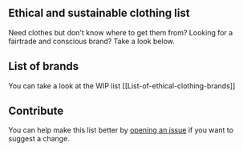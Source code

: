 ## Ethical and sustainable clothing list

Need clothes but don't know where to get them from? Looking for a fairtrade and conscious brand? Take a look below.

## List of brands

You can take a look at the WIP list [[List-of-ethical-clothing-brands]] 

## Contribute

You can help make this list better by [opening an issue](ethical-clothing/issues) if you want to suggest a change.
